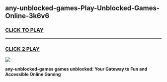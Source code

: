 
## any-unblocked-games-Play-Unblocked-Games-Online-3k6v6
<h3>
<a href="https://premium76.site?title=any-unblocked-games&ref=25A">CLICK TO PLAY</a></h3>
<hr>

<h3>
<a href="https://premium76.site?title=any-unblocked-games&ref=25A">CLICK 2 PLAY</a>
  
</h3>

<a href="https://premium76.site?title=any-unblocked-games&ref=25A"><img src="https://clearcache.store/games.png"></a>


**any-unblocked-games games unblocked: Your Gateway to Fun and Accessible Online Gaming**
